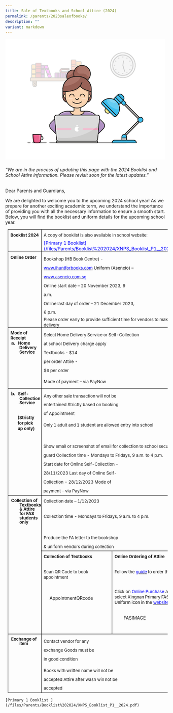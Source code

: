```yaml
---
title: Sale of Textbooks and School Attire (2024)
permalink: /parents/2023saleofbooks/
description: ""
variant: markdown
---
```

![](/images/working.gif)

###### “We are in the process of updating this page with the 2024 Booklist and School Attire information. Please revisit soon for the latest updates.”

Dear Parents and Guardians,

We are delighted to welcome you to the upcoming 2024 school year! As we prepare for another exciting academic term, we understand the importance of providing you with all the necessary information to ensure a smooth start. Below, you will find the booklist and uniform details for the upcoming school year.

    
<table style="margin-left:5.75pt;border-collapse:collapse;mso-table-layout-alt:fixed;
 mso-padding-alt:0cm 0cm 0cm 0cm" cellpadding="0" cellspacing="0" border="0" class="MsoNormalTable"><tbody><tr style="mso-yfti-irow:0;mso-yfti-firstrow:yes;height:41.35pt"><td style="width:117.5pt;border:solid black 1.0pt;
  mso-border-alt:solid black .5pt;padding:0cm 0cm 0cm 0cm;height:41.35pt" valign="top" width="157"><p style="margin-top:5.7pt;margin-right:0cm;margin-bottom:
  0cm;margin-left:5.65pt;margin-bottom:.0001pt;punctuation-wrap:simple;
  mso-line-break-override:restrictions" class="TableParagraph"><b><span style="font-size:10.0pt">Booklist<span style="letter-spacing:-.5pt"> </span><span style="letter-spacing:-.2pt">2024</span></span></b></p></td><td style="width:383.3pt;border:solid black 1.0pt;
  border-left:none;mso-border-left-alt:solid black .5pt;mso-border-alt:solid black .5pt;
  padding:0cm 0cm 0cm 0cm;height:41.35pt" valign="top" colspan="2" width="511"><p style="margin-top:5.85pt;margin-right:0cm;margin-bottom:
  0cm;margin-left:5.5pt;margin-bottom:.0001pt;punctuation-wrap:simple;
  mso-line-break-override:restrictions" class="TableParagraph"><span style="font-size:10.0pt">A<span style="letter-spacing:-.3pt"> </span>copy<span style="letter-spacing:-.4pt"> </span>of<span style="letter-spacing:-.15pt"> </span>booklist<span style="letter-spacing:
  -.3pt"> </span>is<span style="letter-spacing:-.2pt"> </span>also<span style="letter-spacing:-.25pt"> </span>available<span style="letter-spacing:
  -.25pt"> </span>in<span style="letter-spacing:-.25pt"> </span>school<span style="letter-spacing:-.25pt"> </span><span style="letter-spacing:-.1pt">website:</span></span></p><p style="margin-top:6.05pt;margin-right:.25pt;
  margin-bottom:0cm;margin-left:5.5pt;margin-bottom:.0001pt;punctuation-wrap:
  simple;mso-line-break-override:restrictions" class="TableParagraph"><span style="font-size:11.0pt;
  color:blue;letter-spacing:-.1pt">[Primary 1 Booklist](/files/Parents/Booklist%202024/XNPS_Booklist_P1__2024.pdf)</span></p></td></tr><tr style="mso-yfti-irow:1;height:79.35pt"><td style="width:117.5pt;border:solid black 1.0pt;
  border-top:none;mso-border-top-alt:solid black .5pt;mso-border-alt:solid black .5pt;
  padding:0cm 0cm 0cm 0cm;height:79.35pt" valign="top" width="157"><p style="margin-top:5.6pt;margin-right:0cm;margin-bottom:
  0cm;margin-left:5.65pt;margin-bottom:.0001pt;punctuation-wrap:simple;
  mso-line-break-override:restrictions" class="TableParagraph"><b><span style="font-size:10.0pt">Online<span style="letter-spacing:-.55pt"> </span><span style="letter-spacing:-.1pt">Order</span></span></b></p></td><td style="width:383.3pt;border-top:none;
  border-left:none;border-bottom:solid black 1.0pt;border-right:solid black 1.0pt;
  mso-border-top-alt:solid black .5pt;mso-border-left-alt:solid black .5pt;
  mso-border-alt:solid black .5pt;padding:0cm 0cm 0cm 0cm;height:79.35pt" valign="top" colspan="2" width="511"><p style="margin-top:5.85pt;margin-right:102.95pt;
  margin-bottom:0cm;margin-left:5.5pt;margin-bottom:.0001pt;line-height:200%;
  punctuation-wrap:simple;mso-line-break-override:restrictions" class="TableParagraph"><span style="font-size:10.0pt;line-height:200%">Bookshop<span style="letter-spacing:
  -.5pt"> </span>(HB<span style="letter-spacing:-.4pt"> </span>Book<span style="letter-spacing:-.4pt"> </span>Centre)<span style="letter-spacing:-.4pt"> </span>-<span style="letter-spacing:-.45pt"> <a href="http://www.ihuntforbooks.com/"><span style="color:blue;letter-spacing:
  0pt">www.ihuntforbooks.com</span></a></span><span style="color:blue"> </span><span style="color:black">Uniform (Asencio) – <a href="http://www.asencio.com.sg/"><span style="color:blue">www.asencio.com.sg</span></a></span><span style="color:blue"></span></span></p><p style="margin-top:0cm;margin-right:114.65pt;
  margin-bottom:0cm;margin-left:5.5pt;margin-bottom:.0001pt;line-height:198%;
  punctuation-wrap:simple;mso-line-break-override:restrictions" class="TableParagraph"><span style="font-size:10.0pt;line-height:198%">Online start date – 20 November 2023, 9 a.m.<span style="letter-spacing:2.0pt"></span></span></p><p style="margin-top:0cm;margin-right:114.65pt;
  margin-bottom:0cm;margin-left:5.5pt;margin-bottom:.0001pt;line-height:198%;
  punctuation-wrap:simple;mso-line-break-override:restrictions" class="TableParagraph"><span style="font-size:10.0pt;line-height:198%">Online<span style="letter-spacing:
  -.2pt"> </span>last<span style="letter-spacing:-.25pt"> </span>day<span style="letter-spacing:-.3pt"> </span>of<span style="letter-spacing:-.15pt"> </span>order<span style="letter-spacing:-.15pt"> </span>–<span style="letter-spacing:-.1pt"> </span>21<span style="letter-spacing:-.25pt"> </span>December<span style="letter-spacing:
  -.2pt"> </span>2023,<span style="letter-spacing:-.25pt"> </span>6<span style="letter-spacing:-.15pt"> </span>p.m.</span></p><p style="margin-top:.05pt;margin-right:0cm;margin-bottom:
  0cm;margin-left:5.5pt;margin-bottom:.0001pt;punctuation-wrap:simple;
  mso-line-break-override:restrictions" class="TableParagraph"><span style="font-size:10.0pt">Please<span style="letter-spacing:-.3pt"> </span>order<span style="letter-spacing:-.25pt"> </span>early<span style="letter-spacing:-.35pt"> </span>to<span style="letter-spacing:-.3pt"> </span>provide<span style="letter-spacing:-.3pt"> </span>sufficient<span style="letter-spacing:-.25pt"> </span>time<span style="letter-spacing:-.3pt"> </span>for<span style="letter-spacing:-.25pt"> </span>vendors<span style="letter-spacing:-.2pt"> </span>to<span style="letter-spacing:-.3pt"> </span>make<span style="letter-spacing:-.3pt"> </span><span style="letter-spacing:-.1pt">delivery</span></span></p></td></tr><tr style="mso-yfti-irow:2;height:78.3pt"><td style="width:117.5pt;border:solid black 1.0pt;
  border-top:none;mso-border-top-alt:solid black .5pt;mso-border-alt:solid black .5pt;
  padding:0cm 0cm 0cm 0cm;height:78.3pt" valign="top" width="157"><p style="margin-top:5.7pt;margin-right:0cm;margin-bottom:
  0cm;margin-left:5.65pt;margin-bottom:.0001pt;line-height:11.4pt;mso-line-height-rule:
  exactly;punctuation-wrap:simple;mso-line-break-override:restrictions" class="TableParagraph"><b><span style="font-size:10.0pt">Mode<span style="letter-spacing:-.25pt"> </span>of<span style="letter-spacing:-.15pt"> </span><span style="letter-spacing:-.1pt">Receipt</span></span></b></p><p style="margin-top:.35pt;margin-right:0cm;margin-bottom:
  0cm;margin-left:26.75pt;margin-bottom:.0001pt;text-indent:-19.45pt;
  line-height:95%;punctuation-wrap:simple;mso-line-break-override:restrictions" class="TableParagraph"><b><span style="font-size:11.0pt;line-height:95%">a.<span style="letter-spacing:4.0pt"> </span></span></b><b><span style="font-size:10.0pt;line-height:95%">Home<span style="letter-spacing:-.5pt"> </span>Delivery <span style="letter-spacing:
  -.1pt">Service</span></span></b></p></td><td style="width:383.3pt;border-top:none;
  border-left:none;border-bottom:solid black 1.0pt;border-right:solid black 1.0pt;
  mso-border-top-alt:solid black .5pt;mso-border-left-alt:solid black .5pt;
  mso-border-alt:solid black .5pt;padding:0cm 0cm 0cm 0cm;height:78.3pt" valign="top" colspan="2" width="511"><p style="margin-top:5.95pt;margin-right:102.95pt;
  margin-bottom:0cm;margin-left:5.5pt;margin-bottom:.0001pt;line-height:197%;
  punctuation-wrap:simple;mso-line-break-override:restrictions" class="TableParagraph"><span style="font-size:10.0pt;line-height:197%">Select<span style="letter-spacing:
  -.35pt"> </span>Home<span style="letter-spacing:-.35pt"> </span>Delivery<span style="letter-spacing:-.4pt"> </span>Service<span style="letter-spacing:-.35pt"> </span>or<span style="letter-spacing:-.3pt"> </span>Self-Collection<span style="letter-spacing:-.35pt"> </span>at<span style="letter-spacing:-.25pt"> </span>school Delivery charge apply</span></p><p style="margin-top:.3pt;margin-right:240.75pt;
  margin-bottom:0cm;margin-left:5.5pt;margin-bottom:.0001pt;line-height:200%;
  punctuation-wrap:simple;mso-line-break-override:restrictions" class="TableParagraph"><span style="font-size:10.0pt;line-height:200%">Textbooks<span style="letter-spacing:
  -.5pt"> </span>-<span style="letter-spacing:-.55pt"> </span>$14<span style="letter-spacing:-.6pt"> </span>per<span style="letter-spacing:-.45pt"> </span>order Attire - $6 per order</span></p><p style="margin-left:5.5pt;line-height:11.15pt;
  mso-line-height-rule:exactly;punctuation-wrap:simple;mso-line-break-override:
  restrictions" class="TableParagraph"><span style="font-size:10.0pt">Mode<span style="letter-spacing:
  -.2pt"> </span>of<span style="letter-spacing:-.2pt"> </span>payment<span style="letter-spacing:-.25pt"> </span>–<span style="letter-spacing:-.2pt"> </span>via<span style="letter-spacing:-.2pt"> </span><span style="letter-spacing:-.1pt">PayNow</span></span></p></td></tr><tr style="mso-yfti-irow:3;height:124.45pt"><td style="width:117.5pt;border:solid black 1.0pt;
  border-top:none;mso-border-top-alt:solid black .5pt;mso-border-alt:solid black .5pt;
  padding:0cm 0cm 0cm 0cm;height:124.45pt" valign="top" width="157"><p style="margin-top:6.15pt;margin-right:0cm;margin-bottom:
  0cm;margin-left:26.85pt;margin-bottom:.0001pt;text-indent:-19.6pt;line-height:
  95%;punctuation-wrap:simple;mso-line-break-override:restrictions" class="TableParagraph"><b><span style="font-size:11.0pt;line-height:95%">b.<span style="letter-spacing:3.25pt"> </span></span></b><b><span style="font-size:10.0pt;line-height:95%">Self-Collection <span style="letter-spacing:-.1pt">Service</span></span></b></p><p style="margin-top:.15pt;punctuation-wrap:simple;
  mso-line-break-override:restrictions" class="TableParagraph"><b><span style="font-size:10.0pt">&nbsp;</span></b></p><p style="margin-top:0cm;margin-right:8.15pt;margin-bottom:
  0cm;margin-left:22.55pt;margin-bottom:.0001pt;punctuation-wrap:simple;
  mso-line-break-override:restrictions" class="TableParagraph"><b><span style="font-size:10.0pt">(Strictly<span style="letter-spacing:-.7pt"> </span>for<span style="letter-spacing:-.7pt"> </span>pick up only)</span></b></p></td><td style="width:383.3pt;border-top:none;
  border-left:none;border-bottom:solid black 1.0pt;border-right:solid black 1.0pt;
  mso-border-top-alt:solid black .5pt;mso-border-left-alt:solid black .5pt;
  mso-border-alt:solid black .5pt;padding:0cm 0cm 0cm 0cm;height:124.45pt" valign="top" colspan="2" width="511"><p style="margin-top:6.1pt;margin-right:145.8pt;
  margin-bottom:0cm;margin-left:5.5pt;margin-bottom:.0001pt;line-height:198%;
  punctuation-wrap:simple;mso-line-break-override:restrictions" class="TableParagraph"><span style="font-size:10.0pt;line-height:198%">Any<span style="letter-spacing:
  -.45pt"> </span>other<span style="letter-spacing:-.25pt"> </span>sale<span style="letter-spacing:-.3pt"> </span>transaction<span style="letter-spacing:
  -.25pt"> </span>will<span style="letter-spacing:-.35pt"> </span>not<span style="letter-spacing:-.3pt"> </span>be<span style="letter-spacing:-.3pt"> </span>entertained Strictly based on booking of Appointment</span></p><p style="margin-left:4.9pt;line-height:11.45pt;
  mso-line-height-rule:exactly;punctuation-wrap:simple;mso-line-break-override:
  restrictions" class="TableParagraph"><span style="font-size:10.0pt">Only<span style="letter-spacing:
  -.35pt"> </span>1<span style="letter-spacing:-.3pt"> </span>adult<span style="letter-spacing:-.25pt"> </span>and<span style="letter-spacing:-.35pt"> </span>1<span style="letter-spacing:-.2pt"> </span>student<span style="letter-spacing:-.2pt"> </span>are<span style="letter-spacing:-.3pt"> </span>allowed<span style="letter-spacing:-.15pt"> </span>entry<span style="letter-spacing:-.45pt"> </span>into<span style="letter-spacing:-.3pt"> </span><span style="letter-spacing:
  -.1pt">school</span></span></p><p style="margin-top:.15pt;punctuation-wrap:simple;
  mso-line-break-override:restrictions" class="TableParagraph"><b><span style="font-size:10.0pt">&nbsp;</span></b></p><p style="margin-top:0cm;margin-right:16.1pt;margin-bottom:
  0cm;margin-left:4.9pt;margin-bottom:.0001pt;line-height:200%;punctuation-wrap:
  simple;mso-line-break-override:restrictions" class="TableParagraph"><span style="font-size:10.0pt;
  line-height:200%">Show<span style="letter-spacing:-.25pt"> </span>email<span style="letter-spacing:-.25pt"> </span>or<span style="letter-spacing:-.25pt"> </span>screenshot<span style="letter-spacing:-.15pt"> </span>of<span style="letter-spacing:-.15pt"> </span>email<span style="letter-spacing:-.25pt"> </span>for<span style="letter-spacing:-.25pt"> </span>collection<span style="letter-spacing:-.25pt"> </span>to<span style="letter-spacing:-.15pt"> </span>school<span style="letter-spacing:-.25pt"> </span>security<span style="letter-spacing:-.35pt"> </span>guard Collection time - Mondays to Fridays, 9 a.m. to 4 p.m.</span></p><p style="margin-top:0cm;margin-right:145.8pt;
  margin-bottom:0cm;margin-left:4.9pt;margin-bottom:.0001pt;line-height:200%;
  punctuation-wrap:simple;mso-line-break-override:restrictions" class="TableParagraph"><span style="font-size:10.0pt;line-height:200%">Start<span style="letter-spacing:
  -.25pt"> </span>date<span style="letter-spacing:-.3pt"> </span>for<span style="letter-spacing:-.4pt"> </span>Online<span style="letter-spacing:-.3pt"> </span>Self-Collection<span style="letter-spacing:-.35pt"> </span>-<span style="letter-spacing:-.35pt"> 28</span>/11/2023 Last day of Online Self-Collection - 28/12/2023 Mode of payment – via PayNow</span></p></td></tr><tr style="mso-yfti-irow:4;height:57.55pt"><td style="width:117.5pt;border:solid black 1.0pt;
  border-top:none;mso-border-top-alt:solid black .5pt;mso-border-alt:solid black .5pt;
  padding:0cm 0cm 0cm 0cm;height:57.55pt" valign="top" rowspan="2" width="157"><p style="margin-top:6.15pt;margin-right:0cm;margin-bottom:
  0cm;margin-left:26.85pt;margin-bottom:.0001pt;text-indent:-19.6pt;line-height:
  95%;punctuation-wrap:simple;mso-line-break-override:restrictions" class="TableParagraph"><b><span style="font-size:10.0pt;line-height:95%">Collection of Textbooks &amp; Attire<span style="letter-spacing:2.0pt"> </span>for<span style="letter-spacing:-.7pt"> </span>FAS<span style="letter-spacing:-.65pt"> </span>students<span style="letter-spacing:
  -.65pt"> </span>only</span></b><b><span style="font-size:11.0pt;line-height:
  95%"></span></b></p></td><td style="width:383.3pt;border-top:none;
  border-left:none;border-bottom:solid black 1.0pt;border-right:solid black 1.0pt;
  mso-border-top-alt:solid black .5pt;mso-border-left-alt:solid black .5pt;
  mso-border-alt:solid black .5pt;padding:0cm 0cm 0cm 0cm;height:57.55pt" valign="top" colspan="2" width="511"><p style="margin-top:5.95pt;margin-right:0cm;margin-bottom:
  0cm;margin-left:5.15pt;margin-bottom:.0001pt;punctuation-wrap:simple;
  mso-line-break-override:restrictions" class="TableParagraph"><span style="font-size:10.0pt">Collection<span style="letter-spacing:-.45pt"> </span>date<span style="letter-spacing:-.25pt"> </span>–<span style="letter-spacing:-.4pt"> </span><span style="letter-spacing:
  -.1pt">1/12/2023</span></span></p><p style="margin-top:.05pt;punctuation-wrap:simple;
  mso-line-break-override:restrictions" class="TableParagraph"><b><span style="font-size:10.0pt">&nbsp;</span></b></p><p style="margin-left:5.4pt;punctuation-wrap:simple;
  mso-line-break-override:restrictions" class="TableParagraph"><span style="font-size:10.0pt">Collection<span style="letter-spacing:-.35pt"> </span>time<span style="letter-spacing:-.2pt"> </span>-<span style="letter-spacing:-.25pt"> </span>Mondays<span style="letter-spacing:-.25pt"> </span>to<span style="letter-spacing:-.25pt"> </span>Fridays,<span style="letter-spacing:-.25pt"> </span>9<span style="letter-spacing:-.2pt"> </span>a.m.<span style="letter-spacing:-.3pt"> </span>to<span style="letter-spacing:-.3pt"> </span>4<span style="letter-spacing:-.25pt"> </span><span style="letter-spacing:-.2pt">p.m.</span></span></p><p style="margin-top:.05pt;punctuation-wrap:simple;
  mso-line-break-override:restrictions" class="TableParagraph"><b><span style="font-size:10.0pt">&nbsp;</span></b></p><p style="margin-top:6.1pt;margin-right:145.8pt;
  margin-bottom:0cm;margin-left:5.5pt;margin-bottom:.0001pt;line-height:198%;
  punctuation-wrap:simple;mso-line-break-override:restrictions" class="TableParagraph"><span style="font-size:10.0pt;line-height:198%">Produce<span style="letter-spacing:
  -.3pt"> </span>the<span style="letter-spacing:-.25pt"> </span>FA<span style="letter-spacing:-.25pt"> </span>letter<span style="letter-spacing:-.35pt"> </span>to<span style="letter-spacing:-.35pt"> </span>the<span style="letter-spacing:-.3pt"> </span>bookshop<span style="letter-spacing:
  -.35pt"> </span>&amp;<span style="letter-spacing:-.3pt"> </span>uniform<span style="letter-spacing:-.1pt"> </span>vendors<span style="letter-spacing:-.35pt"> </span>during<span style="letter-spacing:-.4pt"> </span><span style="letter-spacing:-.1pt">collection</span></span></p></td></tr><tr style="mso-yfti-irow:5;height:84.1pt"><td style="width:191.6pt;border-top:none;border-left:
  none;border-bottom:solid black 1.0pt;border-right:solid black 1.0pt;
  mso-border-top-alt:solid black .5pt;mso-border-left-alt:solid black .5pt;
  mso-border-alt:solid black .5pt;padding:0cm 0cm 0cm 0cm;height:84.1pt" valign="top" width="255"><p style="margin-top:5.95pt;margin-right:0cm;margin-bottom:
  0cm;margin-left:5.4pt;margin-bottom:.0001pt;punctuation-wrap:simple;
  mso-line-break-override:restrictions" class="TableParagraph"><b><span style="font-size:10.0pt">Collection<span style="letter-spacing:-.4pt"> </span>of<span style="letter-spacing:-.3pt"> </span><span style="letter-spacing:-.1pt">Textbooks</span></span></b></p><p style="margin-top:.05pt;punctuation-wrap:simple;
  mso-line-break-override:restrictions" class="TableParagraph"><b><span style="font-size:10.0pt">&nbsp;</span></b></p><p style="margin-left:5.15pt;punctuation-wrap:simple;
  mso-line-break-override:restrictions" class="TableParagraph"><span style="font-size:10.0pt">Scan<span style="letter-spacing:-.3pt"> </span>QR<span style="letter-spacing:-.25pt"> </span>Code<span style="letter-spacing:-.25pt"> </span>to<span style="letter-spacing:-.15pt"> </span>book<span style="letter-spacing:-.1pt"> appointment</span></span></p><p style="margin-top:.3pt;margin-right:0cm;margin-bottom:
  .05pt;margin-left:0cm;punctuation-wrap:simple;mso-line-break-override:restrictions" class="TableParagraph"><b><span style="font-size:13.0pt">&nbsp;</span></b></p><p style="margin-left:19.25pt;punctuation-wrap:simple;
  mso-line-break-override:restrictions" class="TableParagraph"><span style="mso-no-proof:yes">AppointmentQRcode</span><span style="font-size:10.0pt"></span></p><p style="punctuation-wrap:simple;mso-line-break-override:
  restrictions" class="TableParagraph"><b><span style="font-size:10.0pt">&nbsp;</span></b></p><p style="punctuation-wrap:simple;mso-line-break-override:
  restrictions" class="TableParagraph"><b><span style="font-size:10.0pt">&nbsp;</span></b></p><p style="margin-top:6.1pt;margin-right:145.8pt;
  margin-bottom:0cm;margin-left:5.5pt;margin-bottom:.0001pt;line-height:198%;
  punctuation-wrap:simple;mso-line-break-override:restrictions" class="TableParagraph"><span style="font-size:10.0pt;line-height:198%">&nbsp;</span></p></td><td style="width:191.65pt;border:solid black 1.0pt;
  border-left:none;mso-border-left-alt:solid black .5pt;mso-border-alt:solid black .5pt;
  padding:0cm 0cm 0cm 0cm;height:84.1pt" valign="top" width="256"><p style="margin-top:5.95pt;margin-right:0cm;margin-bottom:
  0cm;margin-left:5.25pt;margin-bottom:.0001pt;punctuation-wrap:simple;
  mso-line-break-override:restrictions" class="TableParagraph"><b><span style="font-size:10.0pt">Online<span style="letter-spacing:-.4pt"> </span>Ordering<span style="letter-spacing:
  -.35pt"> </span>of <span style="letter-spacing:-.1pt">Attire</span></span></b></p><p style="margin-top:.05pt;punctuation-wrap:simple;
  mso-line-break-override:restrictions" class="TableParagraph"><b><span style="font-size:10.0pt">&nbsp;</span></b></p><p style="margin-left:5.25pt;punctuation-wrap:simple;
  mso-line-break-override:restrictions" class="TableParagraph"><span style="font-size:10.0pt">Follow<span style="letter-spacing:-.35pt"> </span>the<span style="letter-spacing:-.2pt"> </span><u><span style="color:blue">guide</span></u><span style="color:blue;letter-spacing:
  -.25pt"> </span><span style="color:black">to<span style="letter-spacing:-.25pt"> </span>order<span style="letter-spacing:-.2pt"> </span>the<span style="letter-spacing:-.25pt"> </span><span style="letter-spacing:-.1pt">attire</span></span></span></p><p style="margin-top:.05pt;punctuation-wrap:simple;
  mso-line-break-override:restrictions" class="TableParagraph"><b><span style="font-size:10.0pt">&nbsp;</span></b></p><p style="margin-top:0cm;margin-right:8.8pt;margin-bottom:
  0cm;margin-left:5.25pt;margin-bottom:.0001pt;punctuation-wrap:simple;
  mso-line-break-override:restrictions" class="TableParagraph"><span style="font-size:10.0pt">Click on <span style="color:blue">Online Purchase </span><span style="color:black">and select Xingnan<span style="letter-spacing:-.4pt"> </span>Primary<span style="letter-spacing:-.7pt"> </span>FAS<span style="letter-spacing:-.35pt"> </span>Uniform<span style="letter-spacing:-.25pt"> </span>icon<span style="letter-spacing:-.3pt"> </span>in the <a href="http://www.asencio.com.sg/"><span style="color:blue">website</span></a></span><span style="color:blue"></span></span></p><p style="margin-top:.55pt;punctuation-wrap:simple;
  mso-line-break-override:restrictions" class="TableParagraph"><b><span style="font-size:9.5pt">&nbsp;</span></b></p><p style="margin-left:26.7pt;punctuation-wrap:simple;
  mso-line-break-override:restrictions" class="TableParagraph"><span style="mso-no-proof:yes">FASIMAGE</span><span style="font-size:10.0pt"></span></p><p style="margin-top:6.1pt;margin-right:145.8pt;
  margin-bottom:0cm;margin-left:5.5pt;margin-bottom:.0001pt;line-height:198%;
  punctuation-wrap:simple;mso-line-break-override:restrictions" class="TableParagraph"><span style="font-size:10.0pt;line-height:198%">&nbsp;</span></p></td></tr><tr style="mso-yfti-irow:6;mso-yfti-lastrow:yes;height:124.45pt"><td style="width:117.5pt;border:solid black 1.0pt;
  border-top:none;mso-border-top-alt:solid black .5pt;mso-border-alt:solid black .5pt;
  padding:0cm 0cm 0cm 0cm;height:124.45pt" valign="top" width="157"><p style="margin-top:6.15pt;margin-right:0cm;margin-bottom:
  0cm;margin-left:26.85pt;margin-bottom:.0001pt;text-indent:-19.6pt;line-height:
  95%;punctuation-wrap:simple;mso-line-break-override:restrictions" class="TableParagraph"><b><span style="font-size:10.0pt;line-height:95%">Exchange<span style="letter-spacing:
  -.35pt"> </span>of<span style="letter-spacing:-.3pt"> </span><span style="letter-spacing:-.2pt">item</span></span></b><b><span style="font-size:
  11.0pt;line-height:95%"></span></b></p></td><td style="width:383.3pt;border-top:none;
  border-left:none;border-bottom:solid black 1.0pt;border-right:solid black 1.0pt;
  mso-border-top-alt:solid black .5pt;mso-border-left-alt:solid black .5pt;
  mso-border-alt:solid black .5pt;padding:0cm 0cm 0cm 0cm;height:124.45pt" valign="top" colspan="2" width="511"><p style="margin-top:5.85pt;margin-right:202.4pt;
  margin-bottom:0cm;margin-left:5.4pt;margin-bottom:.0001pt;line-height:200%;
  punctuation-wrap:simple;mso-line-break-override:restrictions" class="TableParagraph"><span style="font-size:10.0pt;line-height:200%">Contact<span style="letter-spacing:
  -.45pt"> </span>vendor<span style="letter-spacing:-.55pt"> </span>for<span style="letter-spacing:-.55pt"> </span>any<span style="letter-spacing:-.6pt"> </span>exchange Goods<span style="letter-spacing:-.25pt"> </span>must<span style="letter-spacing:
  -.25pt"> </span>be<span style="letter-spacing:-.25pt"> </span>in<span style="letter-spacing:-.15pt"> </span>good<span style="letter-spacing:-.25pt"> </span><span style="letter-spacing:-.1pt">condition</span></span></p><p style="margin-top:6.1pt;margin-right:145.8pt;
  margin-bottom:0cm;margin-left:5.5pt;margin-bottom:.0001pt;line-height:198%;
  punctuation-wrap:simple;mso-line-break-override:restrictions" class="TableParagraph"><span style="font-size:10.0pt;line-height:198%">Books<span style="letter-spacing:
  -.35pt"> </span>with<span style="letter-spacing:-.3pt"> </span>written<span style="letter-spacing:-.4pt"> </span>name<span style="letter-spacing:-.3pt"> </span>will<span style="letter-spacing:-.35pt"> </span>not<span style="letter-spacing:-.3pt"> </span>be<span style="letter-spacing:-.4pt"> </span>accepted Attire after wash will not be accepted</span></p></td></tr></tbody></table>
	
	
	[Primary 1 Booklist ](/files/Parents/Booklist%202024/XNPS_Booklist_P1__2024.pdf)
	
	
	
	